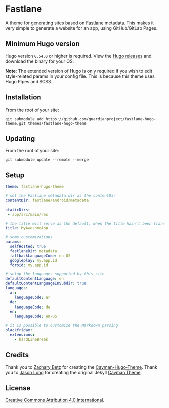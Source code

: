 # Fastlane

A theme for generating sites based on
[Fastlane](https://fastlane.tools/) metadata.  This makes it very
simple to generate a website for an app, using GitHub/GitLab Pages.

## Minimum Hugo version

Hugo version `0.54.0` or higher is required. View the [Hugo releases](https://github.com/gohugoio/hugo/releases) and download the binary for your OS.

**Note**: The extended version of Hugo is only required if you wish to edit style-related params in your config file. This is because this theme uses Hugo Pipes and SCSS. 

## Installation

From the root of your site:

```
git submodule add https://github.com/guardianproject/fastlane-hugo-theme.git themes/fastlane-hugo-theme
```

## Updating

From the root of your site:

```
git submodule update --remote --merge
```

## Setup


```yaml
theme: fastlane-hugo-theme

# set the Fastlane metadata dir as the contentDir
contentDir: fastlane/android/metadata

staticDirs:
 - app/src/main/res

# the title will serve as the default, when the title hasn't been translated
title: MyAwesomeApp

# some customizations
params:
  selfHosted: true
  fastlaneDir: metadata
  fallbackLanguageCode: en-US
  googleplay: my.app.id
  fdroid: my.app.id

# setup the languages supported by this site
defaultContentLanguage: en
defaultContentLanguageInSubdir: true
languages:
  ar:
    languageCode: ar
  de:
    languageCode: de
  en:
    languageCode: en-US

# it is possible to customize the Markdown parsing
blackfriday:
  extensions:
    - hardLineBreak
```

## Credits

Thank you to [Zachary Betz](https://zwbetz.com/) for creating the [Cayman-Hugo-Theme](https://github.com/zwbetz-gh/cayman-hugo-theme).  Thank you to [Jason Long](https://github.com/jasonlong) for creating the original Jekyll [Cayman Theme](https://github.com/jasonlong/cayman-theme). 

## License

[Creative Commons Attribution 4.0 International](http://creativecommons.org/licenses/by/4.0/). 
